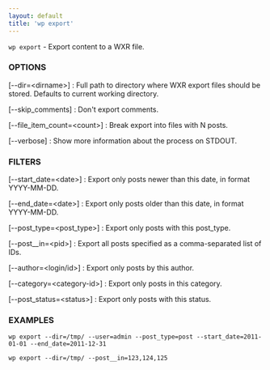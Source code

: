```yaml
---
layout: default
title: 'wp export'
---
```


`wp export` - Export content to a WXR file.

### OPTIONS

[\--dir=&lt;dirname&gt;]
: Full path to directory where WXR export files should be stored. Defaults
to current working directory.

[\--skip_comments]
: Don't export comments.

[\--file_item_count=&lt;count&gt;]
: Break export into files with N posts.

[\--verbose]
: Show more information about the process on STDOUT.

### FILTERS

[\--start_date=&lt;date&gt;]
: Export only posts newer than this date, in format YYYY-MM-DD.

[\--end_date=&lt;date&gt;]
: Export only posts older than this date, in format YYYY-MM-DD.

[\--post_type=&lt;post_type&gt;]
: Export only posts with this post_type.

[\--post__in=&lt;pid&gt;]
: Export all posts specified as a comma-separated list of IDs.

[\--author=&lt;login/id&gt;]
: Export only posts by this author.

[\--category=&lt;category-id&gt;]
: Export only posts in this category.

[\--post_status=&lt;status&gt;]
: Export only posts with this status.

### EXAMPLES

    wp export --dir=/tmp/ --user=admin --post_type=post --start_date=2011-01-01 --end_date=2011-12-31

    wp export --dir=/tmp/ --post__in=123,124,125

